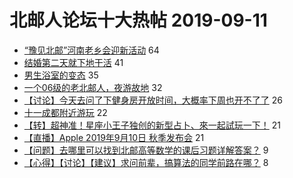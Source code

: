 # 北邮人论坛十大热帖 2019-09-11

- [“豫见北邮”河南老乡会迎新活动](https://bbs.byr.cn/article/Henan/388815) 64
- [结婚第二天就下地干活](https://bbs.byr.cn/article/Feeling/3121202) 41
- [男生浴室的变态](https://bbs.byr.cn/article/Talking/6147167) 35
- [一个06级的老北邮人，夜游故地](https://bbs.byr.cn/article/Picture/3248277) 32
- [【讨论】今天去问了下健身房开放时间，大概率下周也开不了了](https://bbs.byr.cn/article/Gymnasium/114482) 26
- [十一成都附近游玩](https://bbs.byr.cn/article/Travel/143126) 22
- [【转】超神准！星座小王子独创的新型占卜、來一起試玩一下！](https://bbs.byr.cn/article/Constellations/326533) 21
- [【直播】Apple 2019年9月10日 秋季发布会](https://bbs.byr.cn/article/DigiLife/308790) 21
- [【问题】去哪里可以找到北邮高等数学的课后习题详解答案？](https://bbs.byr.cn/article/AimBUPT/105958) 9
- [【心得】【讨论】【建议】求问前辈，搞算法的同学前路在哪？](https://bbs.byr.cn/article/Job/2046984) 8


